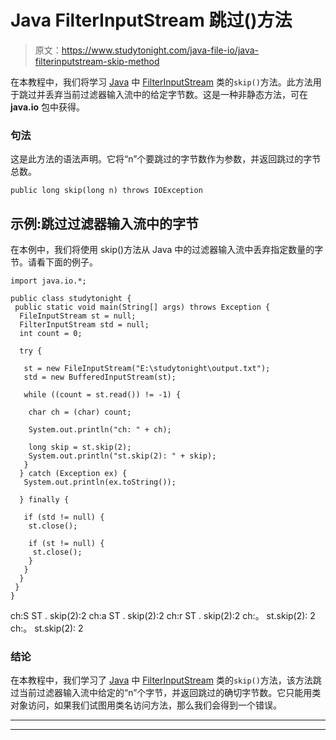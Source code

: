 # Java FilterInputStream 跳过()方法

> 原文：<https://www.studytonight.com/java-file-io/java-filterinputstream-skip-method>

在本教程中，我们将学习 [Java](https://www.studytonight.com/java/) 中 [FilterInputStream](https://www.studytonight.com/java-file-io/java-filterinputstream-class) 类的`skip()`方法。此方法用于跳过并丢弃当前过滤器输入流中的给定字节数。这是一种非静态方法，可在 **java.io** 包中获得。

### 句法

这是此方法的语法声明。它将“n”个要跳过的字节数作为参数，并返回跳过的字节总数。

```
public long skip(long n) throws IOException
```

## 示例:跳过过滤器输入流中的字节

在本例中，我们将使用 skip()方法从 Java 中的过滤器输入流中丢弃指定数量的字节。请看下面的例子。

```
import java.io.*;

public class studytonight {
 public static void main(String[] args) throws Exception {
  FileInputStream st = null;
  FilterInputStream std = null;
  int count = 0;

  try {

   st = new FileInputStream("E:\studytonight\output.txt");
   std = new BufferedInputStream(st);

   while ((count = st.read()) != -1) {

    char ch = (char) count;

    System.out.println("ch: " + ch);    

    long skip = st.skip(2);
    System.out.println("st.skip(2): " + skip);
   }
  } catch (Exception ex) {
   System.out.println(ex.toString());

  } finally {

   if (std != null) {
    st.close();

    if (st != null) {
     st.close();
    }
   }
  }
 }
}
```

ch:S
ST . skip(2):2
ch:a
ST . skip(2):2
ch:r
ST . skip(2):2
ch:。
st.skip(2): 2
ch:。
st.skip(2): 2

### 结论

在本教程中，我们学习了 [Java](https://www.studytonight.com/java/) 中 [FilterInputStream](https://www.studytonight.com/java-file-io/java-filterinputstream-class) 类的`skip()`方法，该方法跳过当前过滤器输入流中给定的“n”个字节，并返回跳过的确切字节数。它只能用类对象访问，如果我们试图用类名访问方法，那么我们会得到一个错误。

* * *

* * *